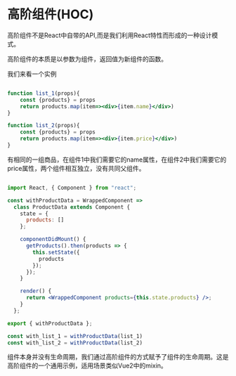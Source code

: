 # 高阶组件(HOC)

高阶组件不是React中自带的API,而是我们利用React特性而形成的一种设计模式。

高阶组件的本质是以参数为组件，返回值为新组件的函数。

我们来看一个实例

```jsx

function list_1(props){
    const {products} = props
    return products.map(item=><div>{item.name}</div>)
}

function list_2(props){
    const {products} = props
    return products.map(item=><div>{item.price}</div>)
}

```

有相同的一组商品，在组件1中我们需要它的name属性，在组件2中我们需要它的price属性，两个组件相互独立，没有共同父组件。

```jsx

import React, { Component } from "react";

const withProductData = WrappedComponent =>
  class ProductData extends Component {
    state = {
      products: []
    };

    componentDidMount() {
      getProducts().then(products => {
        this.setState({
          products
        });
      });
    }

    render() {
      return <WrappedComponent products={this.state.products} />;
    }
  };

export { withProductData };

const with_list_1 = withProductData(list_1)
const with_list_2 = withProductData(list_2)

```

组件本身并没有生命周期，我们通过高阶组件的方式赋予了组件的生命周期。这是高阶组件的一个通用示例，适用场景类似Vue2中的mixin。